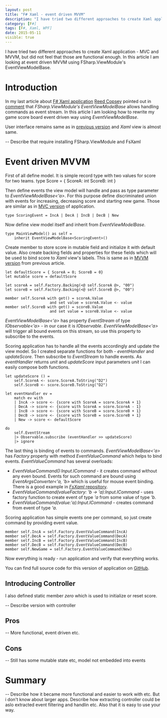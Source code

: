 ```yaml
---
layout: post
title: "F# Xaml - event driven MVVM"
description: "I have tried two different approaches to create Xaml application - MVC and MVVM, but did not feel that those are functional enough. In this article I am looking at event driven MVVM using FSharp.ViewModule's EventViewModelBase."
category: [F#]
tags: [F#, Xaml, WPF]
date: 2015-05-11
visible: true
---
```


<p class="lead">
I have tried two different approaches to create Xaml application - MVC and MVVM, but did not feel that those are functional enough. In this article I am looking at event driven MVVM using FSharp.ViewModule's EventViewModelBase.
</p>

# Introduction

In my last article about [F# Xaml application](/2015/04/27/f-sharp-xaml-application-mvvm-vs-mvc/) [Reed Copsey](http://reedcopsey.com/) pointed out in [comment](/2015/04/27/f-sharp-xaml-application-mvvm-vs-mvc/#comment-1990588618) that _FSharp.ViewModule's_ _EventViewModelBase_ allows handling commands as event stream. In this article I am looking how to rewrite my game score board event driven way using _EventViewModelBase_.

User interface remains same as in [previous version](/2015/04/27/f-sharp-xaml-application-mvvm-vs-mvc/) and _Xaml_ view is almost same.

-- Describe that require installing FSharp.ViewModule and FsXaml

# Event driven MVVM

First of all define model. It is simple record type with two values for score for two teams. 
    type Score = {
        ScoreA: int
        ScoreB: int
    }

Then define events the view model will handle and pass as type parameter to _EventViewModelBase<'a>_. For this purpose define discriminated union with events for increasing, decreasing score and starting new game. Those are similar as in [MVC version](/2015/04/27/f-sharp-xaml-application-mvvm-vs-mvc/) of application.

    type ScoringEvent = IncA | DecA | IncB | DecB | New

Now define view model itself and inherit from _EventViewModelBase<ScoringEvent>_.

    type MainViewModel() as self = 
        inherit EventViewModelBase<ScoringEvent>()

Create member to store score in mutable field and initialize it with default value. Also create backing fields and properties for these fields which will be used to bind score to _Xaml_ view's labels. This is same as in [MVVM version](/2015/04/27/f-sharp-xaml-application-mvvm-vs-mvc/) from previous article.

    let defaultScore = { ScoreA = 0; ScoreB = 0}
    let mutable score = defaultScore

    let scoreA = self.Factory.Backing(<@ self.ScoreA @>, "00")
    let scoreB = self.Factory.Backing(<@ self.ScoreB @>, "00")

    member self.ScoreA with get() = scoreA.Value 
                        and set value = scoreA.Value <- value
    member self.ScoreB with get() = scoreB.Value 
                        and set value = scoreB.Value <- value

_EventViewModelBase<'a>_ has property _EventStream_ of type _IObservable<'a>_ - in our case it is _IObservable<ScoringEvent>_. _EventViewModelBase<'a>_ will trigger all bound events on this stream, so use this property to subscribe to the events.

Scoring application has to handle all the events accordingly and update the view model. So I created separate functions for both - _eventHandler_ and _updateScore_. Then subscribe to _EventStream_ to handle events. As _eventHandler_ returns _unit_ and _updateScore_ input parameters _unit_ I can easily compose both functions.

    let updateScore () =
        self.ScoreA <- score.ScoreA.ToString("D2")
        self.ScoreB <- score.ScoreB.ToString("D2")

    let eventHandler ev =
        match ev with
        | IncA -> score <- {score with ScoreA = score.ScoreA + 1}
        | DecA -> score <- {score with ScoreA = score.ScoreA - 1}
        | IncB -> score <- {score with ScoreB = score.ScoreB + 1}
        | DecB -> score <- {score with ScoreB = score.ScoreB + 1}
        | New -> score <- defaultScore

    do
        self.EventStream
        |> Observable.subscribe (eventHandler >> updateScore)
        |> ignore

The last thing is binding of events to commands. _EventViewModelBase<'a>_ has _Factory_ property with method _EventValueCommand_ which helps to bind events. _EventValueCommand_ has several overloads:

- _EventValueCommand():Input.ICommand_ - it creates command without any even bound. Events for such command are bound using _EventArgsConverter<'a, 'b>_ which is useful for mouse event binding. There is a good example in [_FsXaml_ repository](https://github.com/fsprojects/FsXaml/tree/master/demos/WpfSimpleDrawingApplication).
- _EventValueCommand(valueFactory: 'b -> 'a):Input.ICommand_ - uses factory function to create event of type _'a_ from some value of type _'b_.
- _EventValueCommand(value:'a):Input.ICommand_ - creates command from event of type _'a_.

Scoring application has simple events one per command, so just create command by providing event value.

    member self.IncA = self.Factory.EventValueCommand(IncA)
    member self.DecA = self.Factory.EventValueCommand(DecA)
    member self.IncB = self.Factory.EventValueCommand(IncB)
    member self.DecB = self.Factory.EventValueCommand(DecB)
    member self.NewGame = self.Factory.EventValueCommand(New)

Now everything is ready - run application and verify that everything works.

You can find full source code for this version of application on [GitHub](https://github.com/marisks/evented_mvvm/tree/basic).

## Introducing Controller

I also defined static member _zero_ which is used to initialize or reset score.

-- Describe version with controller

## Pros

-- More functional, event driven etc. 

## Cons

-- Still has some mutable state etc, model not embedded into events

# Summary

-- Describe how it became more functional and easier to work with etc. But i don't know about larger apps. Describe how extracting controller could be aslo extracted event filtering and handlin etc. Also that it is easy to use your way.